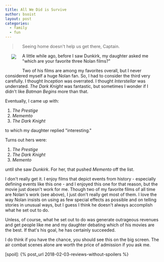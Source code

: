 ```yaml
---
title: All We Did is Survive
author: bsoist
layout: post
categories:
  - family
  - fun
---
```

<p style="float:left;padding:20px;"><img src="https://images-na.ssl-images-amazon.com/images/M/MV5BN2YyZjQ0NTEtNzU5MS00NGZkLTg0MTEtYzJmMWY3MWRhZjM2XkEyXkFqcGdeQXVyMDA4NzMyOA@@._V1_UX182_CR0,0,182,268_AL_.jpg" /></p>

> Seeing home doesn't help us get there, Captain.

A little while ago, before I saw Dunkirk, my daughter asked me "which are your favorite three Nolan films?"

Two of his films are among my favorites overall, but I never considered myself a huge Nolan fan. So, I had to consider the third very carefully. I thought _Inception_ was overrated. I thought _Interstellar_ was underrated. _The Dark Knight_ was fantastic, but sometimes I wonder if I didn't like _Batman Begins_ more than that.

<p style="clear:both;">Eventually, I came up with:</p>

1. _The Prestige_
2. _Mememto_
3. _The Dark Knight_

to which my daughter replied "interesting."

Turns out hers were:

1. _The Prestige_
2. _The Dark Knight_
3. _Memento_

until she saw _Dunkirk_. For her, that pushed _Memento_ off the list.

I don't really get it. I enjoy films that depict events from history - especially defining events like this one - and I enjoyed this one for that reason, but the movie just doesn't work for me. 
Though two of my favorite films of all time are Nolan's work (see above), I just don't really get most of them. I love the way Nolan insists on using as few special effects as possible and on telling stories in unusual ways, but I guess I think he doesn't always accomplish what he set out to do.

Unless, of course, what he set out to do was generate outrageous revenues and get people like me and my daughter debating which of his movies are the best. If that's his goal, he has certainly succeeded. 

I do think if you have the chance, you should see this on the big screen. The air combat scenes alone are worth the price of admission if you ask me.

[spoil]: {% post_url 2018-02-03-reviews-without-spoilers %}
